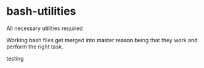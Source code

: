 # bash-utilities
All necessary utilities required 

Working bash files get merged into master reason being that they work and perform the right task.

testing 
